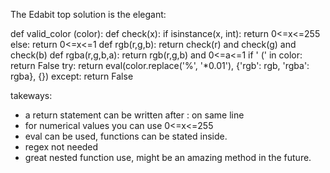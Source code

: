 The Edabit top solution is the elegant:

def valid_color (color):
  def check(x):
    if isinstance(x, int): return 0<=x<=255
    else: return 0<=x<=1
  def rgb(r,g,b): return check(r) and check(g) and check(b)
  def rgba(r,g,b,a): return rgb(r,g,b) and 0<=a<=1
  if ' (' in color: return False
  try: return eval(color.replace('%', '*0.01'), {'rgb': rgb, 'rgba': rgba}, {})
  except: return False

takeways:
- a return statement can be written after : on same line
- for numerical values you can use 0<=x<=255
- eval can be used, functions can be stated inside.
- regex not needed
- great nested function use, might be an amazing method in the future.
